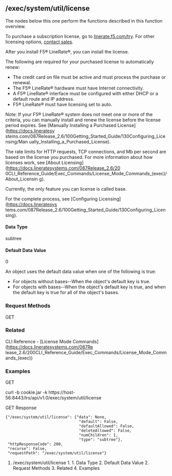## /exec/system/util/license

The nodes below this one perform the functions described in this function
overview.

To purchase a subscription license, go to
[linerate.f5.com/try](https://linerate.f5.com/try).  For other licensing
options, [contact sales](https://linerate.f5.com/help/contact).

After you install F5® LineRate®, you can install the license.

The following are required for your purchased license to automatically renew:

  * The credit card on file must be active and must process the purchase or renewal.
  * The F5® LineRate® hardware must have Internet connectivity.
  * A F5® LineRate® interface must be configured with either DHCP or a default route and IP address.
  * F5® LineRate® must have licensing set to auto.

Note: If your F5® LineRate® system does not meet one or more of the criteria,
you can manually install and renew the license before the license period
expires. See [Manually Installing a Purchased License](https://docs.lineratesy
stems.com/087Release_2.6/100Getting_Started_Guide/130Configuring_Licensing/Man
ually_Installing_a_Purchased_License).

The rate limits for HTTP requests, TCP connections, and Mb per second are
based on the license you purchased. For more information about how licenses
work, see [About Licensing](https://docs.lineratesystems.com/087Release_2.6/20
0CLI_Reference_Guide/Exec_Commands/License_Mode_Commands_(exec)/About_Licensin
g).

Currently, the only feature you can license is called base.

For the complete process, see [Configuring Licensing](https://docs.lineratesys
tems.com/087Release_2.6/100Getting_Started_Guide/130Configuring_Licensing).

#### Data Type

subtree

#### Default Data Value

0

An object uses the default data value when one of the following is true:

  * For objects without bases--When the object's default key is true.
  * For objects with bases--When the object's default key is true, and when the default key is true for all of the object's bases.

### Request Methods

GET

### Related

CLI Reference - [License Mode Commands](https://docs.lineratesystems.com/087Re
lease_2.6/200CLI_Reference_Guide/Exec_Commands/License_Mode_Commands_(exec))

### Examples

GET

curl -b cookie.jar -k
https://host-56:8443/lrs/api/v1.0/exec/system/util/license

GET Response

    
    
    {"/exec/system/util/license": {"data": None,
                                    "default": False,
                                    "defaultAllowed": False,
                                    "deleteAllowed": False,
                                    "numChildren": 1,
                                    "type": "subtree"},
     "httpResponseCode": 200,
     "recurse": False,
     "requestPath": "/exec/system/util/license"}
    

  1. /exec/system/util/license
    1.       1. Data Type
      2. Default Data Value
    2. Request Methods
    3. Related
    4. Examples

